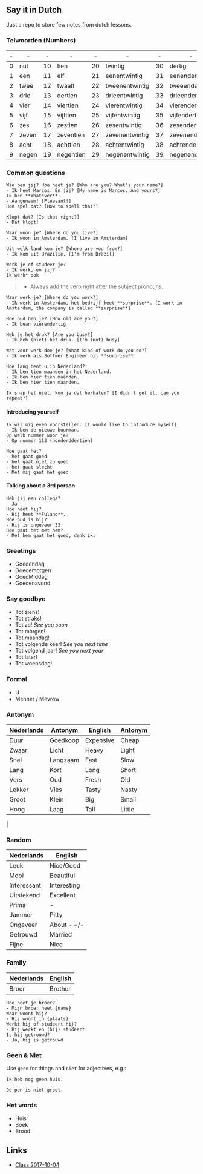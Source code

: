 Say it in Dutch
---
Just a repo to store few notes from dutch lessons.

### Telwoorden (Numbers)
| - | - | - | - | - | - | - | - | - | - | - | - |
|---|---|---|---|---|---|---|---|---|---|---|---|
| 0 |nul  | 10 |tien     | 20 |twintig       | 30 |dertig        | 40 |veertig       | 50   |vijftig             |
| 1 |een  | 11 |elf      | 21 |eenentwintig  | 31 |eenendertig   | 41 |eenenveertig  | 60   |zestig              |
| 2 |twee | 12 |twaalf   | 22 |tweenentwintig| 32 |tweeendertig  | 42 |tweeenveertig | 70   |zeventig            |
| 3 |drie | 13 |dertien  | 23 |drieentwintig | 33 |drieendertig  | 43 |drieenveertig | 80   |tachtig             |
| 4 |vier | 14 |viertien | 24 |vierentwintig | 34 |vierendertig  | 44 |viereenveertig| 90   |negentig            |
| 5 |vijf | 15 |vijftien | 25 |vijfentwintig | 35 |vijfendertig  | 45 |vijfenveertig | 100  |honderd             |
| 6 |zes  | 16 |zestien  | 26 |zesentwintig  | 36 |zesendertig   | 46 |zesenveertig  | 113  |honderddertien      |
| 7 |zeven| 17 |zeventien| 27 |zevenentwintig| 37 |zevenendertirg| 47 |zevenenveertig| 152  |honderdtweeenvijftig|
| 8 |acht | 18 |achttien | 28 |achtentwintig | 38 |achtendertig  | 48 |achtenveertig | 200  |tweehonderd         |
| 9 |negen| 19 |negentien| 29 |negenentwintig| 39 |negenendertig | 49 |negenenveertig| 1000 |duizend             |

### Common questions

```text
Wie ben jij? Hoe heet je? [Who are you? What's your name?]
- Ik heet Marcos. En jij? [My name is Marcos. And yours?]
Ik ben **Whatever**.
- Aangenaam! [Pleasant!]
Hoe spel dat? [How to spell that?]
```

```text
Klopt dat? [Is that right?]
- Dat klopt!
```

```text
Waar woon je? [Where do you live?]
- Ik woon in Amsterdam. [I live in Amsterdam]
```

```text
Uit welk land kom je? [Where are you from?]
- Ik kom uit Brazilie. [I'm from Brazil]
```
```text
Werk je of studeer je?
- Ik werk, en jij?
Ik werk* ook
```
>* Always add the verb right after the subject pronouns.

```text
Waar werk je? [Where do you work?]
- Ik werk in Amsterdam, het bedrijf heet **surprise**. [I work in Amsterdam, the company is called **surprise**]
```

```text
Hoe oud ben je? [How old are you?]
- Ik bean vierendertig
```

```text
Heb je het druk? [Are you busy?]
- Ik heb (niet) het druk. [I'm (not) busy]
```

```text
Wat voor werk doe je? [What kind of work do you do?]
- Ik werk als Softwer Engineer bij **surprise**.
```

```text
Hoe lang bent u in Nederland?
- Ik ben tien maanden in het Nederland.
- Ik ben hier tien maanden.
- Ik ben hier tien maanden.
```

```text
Ik snap het niet, kun je dat herhalen? [I didn't get it, can you repeat?]
```

#### Introducing yourself
```
Ik wil mij even voorstellen. [I would like to introduce myself]
- Ik ben de nieuwe buurman.
Op welk nummer woon je?
- Op nummer 113 (honderddertien)
```

```
Hoe gaat het?
- het gaat goed
- het gaat niet zo goed
- het gaat slecht
- Met mij gaat het goed
```

#### Talking about a 3rd person
```
Heb jij een collega?
- Ja  
Hoe heet hij?  
- Hij heet **Fulano**.  
Hoe oud is hij?  
- Hij is ongeveer 33.  
Hoe gaat het met hem?  
- Met hem gaat het goed, denk ik.  
```

### Greetings

 - Goedendag
 - Goedemorgen
 - GoedMiddag
 - Goedenavond
 
### Say goodbye

 - Tot ziens!
 - Tot straks!
 - Tot zo! _See you soon_
 - Tot morgen!
 - Tot maandag!
 - Tot volgende keer! _See you next time_
 - Tot volgend jaar! _See you next year_
 - Tot later!
 - Tot woensdag!
 
 ### Formal
 
  - U
  - Menner / Mevrow

### Antonym

|Nederlands|Antonym |English  |Antonym|
|----------|--------|---------|-------|
|Duur      |Goedkoop|Expensive|Cheap  |
|Zwaar     |Licht   |Heavy    |Light  |
|Snel      |Langzaam|Fast     |Slow   |
|Lang      |Kort    |Long     |Short  |
|Vers      |Oud     |Fresh    |Old    |
|Lekker    |Vies    |Tasty    |Nasty  |
|Groot     |Klein   |Big      |Small  |
|Hoog      |Laag    |Tall     |Little |
|
  
### Random  

|Nederlands |English    |
|-----------|-----------|
|Leuk       |Nice/Good  |
|Mooi       |Beautiful  |
|Interessant|Interesting|
|Uitstekend |Excellent  |
|Prima      |     -     |
|Jammer     |Pitty      |
|Ongeveer   |About - +/-|
|Getrouwd   |Married    |
|Fijne      |Nice       |

### Family

|Nederlands|English|
|----------|-------|
|Broer     |Brother|

```text
Hoe heet je broer?
- Mijn broer heet {name}
Waar woont hij?
- Hij woont in {plaats}
Werkt hij of studeert hij?
- Hij werkt en (hij) studeert.
Is hij getrouwd?
- Ja, hij is getrouwd
```


### Geen & Niet

Use `geen` for things and `niet` for adjectives, e.g.:

```text
Ik heb nog geen huis.

De pen is niet groot.
```


### Het words

* Huis
* Boek
* Brood


Links
---

 - [Class 2017-10-04](./assets/2017-10-04.png)